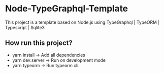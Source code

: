 # Node-TypeGraphql-Template
This project is a template  based on Node.js using  TypeGraphql | TypeORM | Typescript | Sqlite3

## How run this project?
* yarn install  -> Add all dependencies
* yarn dev:server  -> Run on development mode
* yarn typeorm -> Run typeorm  cli
